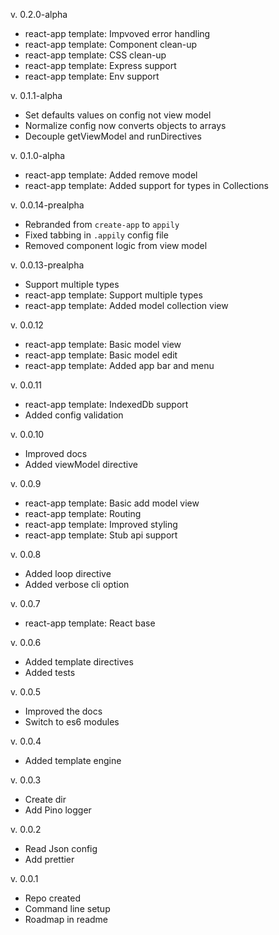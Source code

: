 v. 0.2.0-alpha

- react-app template: Impvoved error handling
- react-app template: Component clean-up
- react-app template: CSS clean-up
- react-app template: Express support
- react-app template: Env support

v. 0.1.1-alpha

- Set defaults values on config not view model
- Normalize config now converts objects to arrays
- Decouple getViewModel and runDirectives

v. 0.1.0-alpha

- react-app template: Added remove model
- react-app template: Added support for types in Collections

v. 0.0.14-prealpha

- Rebranded from `create-app` to `appily`
- Fixed tabbing in `.appily` config file
- Removed component logic from view model

v. 0.0.13-prealpha

- Support multiple types
- react-app template: Support multiple types
- react-app template: Added model collection view

v. 0.0.12

- react-app template: Basic model view
- react-app template: Basic model edit
- react-app template: Added app bar and menu

v. 0.0.11

- react-app template: IndexedDb support
- Added config validation

v. 0.0.10

- Improved docs
- Added viewModel directive

v. 0.0.9

- react-app template: Basic add model view
- react-app template: Routing
- react-app template: Improved styling
- react-app template: Stub api support

v. 0.0.8

- Added loop directive
- Added verbose cli option

v. 0.0.7

- react-app template: React base

v. 0.0.6

- Added template directives
- Added tests

v. 0.0.5

- Improved the docs
- Switch to es6 modules

v. 0.0.4

- Added template engine

v. 0.0.3

- Create dir
- Add Pino logger

v. 0.0.2

- Read Json config
- Add prettier

v. 0.0.1

- Repo created
- Command line setup
- Roadmap in readme
